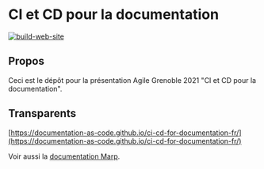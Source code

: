 # CI et CD pour la documentation

[![build-web-site](https://github.com/documentation-as-code/ci-cd-for-documentation-fr/workflows/build-web-site/badge.svg)](https://github.com/documentation-as-code/ci-cd-for-documentation-fr/actions/workflows/build.yml?query=branch%3Amain)

## Propos

Ceci est le dépôt pour la présentation Agile Grenoble 2021 "CI et CD pour la documentation".

## Transparents

[https://documentation-as-code.github.io/ci-cd-for-documentation-fr/](https://documentation-as-code.github.io/ci-cd-for-documentation-fr/)

Voir aussi la [documentation Marp](https://marpit.marp.app/).
